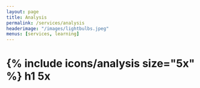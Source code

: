 ```yaml
---
layout: page
title: Analysis
permalink: /services/analysis
headerimage: "/images/lightbulbs.jpeg"
menus: [services, learning]
---
```


# {% include icons/analysis size="5x" %} h1 5x